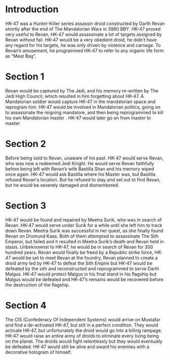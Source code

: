 # Introduction

HK-47 was a Hunter-Killer series assassin droid constructed by Darth Revan shortly after the end of The Mandalorian Wars in 3960 BBY.
HK-47 proved very useful to Revan, HK-47 would assassinate a lot of targets assigned by Revan without fail.
HK-47 would be a very obedient droid,  he didn’t have any regard for his targets, he was only driven by violence and carnage.
To Revan’s amusement, he programmed HK-47 to refer to any organic life form as “Meat Bag”.

# Section 1

Revan would be captured by The Jedi, and his memory re-written by The Jedi High Council, which resulted in him forgetting about HK-47.
A Mandalorian soldier would capture HK-47 in the mandalorian space and reprogram him.
HK-47 would be involved in Mandalorian politics, going on to assassinate the reigning mandalore, and then being reprogrammed to kill his own Mandalorian master .
HK-47 would later go on from master to master.

# Section 2

Before being sold to Revan, unaware of his past.
HK-47 would serve Revan, who was now a redeemed Jedi Knight.
He would serve Revan faithfully before being left with Revan’s wife Bastilla Shan and his memory wiped once again.
HK-47 would ask Bastilla where his Master was, but Bastilla refused Revan's location.
But he refused to stay and set out to find Revan, but he would be severely damaged and dismembered.

# Section 3

HK-47 would be found and repaired by Meetra Surik, who was in search of Revan.
HK-47 would serve under Surik for a while until she left him to track down Revan.
Meetra Surik was successful in her quest, as she finally found Revan on Dromund Kaas.
Both of them attempted to assassinate The Sith Emperor, but failed and it resulted in Meetra Surik’s death and Revan held in stasis.
Unbeknownst to HK-47, he would be in search of Revan for 300 hundred years.
Revan would finally be freed by a Republic strike force, HK-47 would be set to meet Revan at the foundry, Revan planned to create a droid army led by HK-47 to defeat the Sith Empire but HK-47 would be defeated by the sith and reconstructed and reprogrammed to serve Darth Malgus.
HK-47 would protect Malgus in his final stand in his flagship but Malgus would be defeated and HK-47’s remains would be recovered before the destruction of the flagship.

# Section 4

The CIS (Confederacy Of Independent Systems) would arrive on Mustafar and find a de-activated HK-47, but still in a perfect condition.
They would activate HK-47, but unfortunately the droid would go into a killing rampage.
HK-47 would raise an entire army of droids to eliminate every living being on the planet.
The droids would fight relentlessly but they would eventually be defeated.
HK-47 would still be alive and award his enemies with a decorative hologram of himself.
